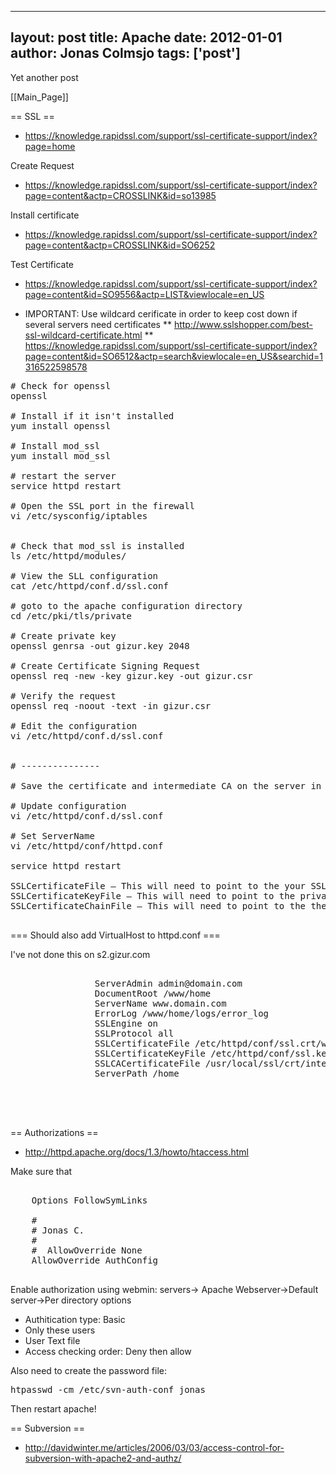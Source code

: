 
---
layout: post
title: Apache
date: 2012-01-01
author: Jonas Colmsjo
tags: ['post']
---

Yet another post





[[Main_Page]]

== SSL ==

* https://knowledge.rapidssl.com/support/ssl-certificate-support/index?page=home

Create Request
* https://knowledge.rapidssl.com/support/ssl-certificate-support/index?page=content&actp=CROSSLINK&id=so13985

Install certificate
* https://knowledge.rapidssl.com/support/ssl-certificate-support/index?page=content&actp=CROSSLINK&id=SO6252

Test Certificate
* https://knowledge.rapidssl.com/support/ssl-certificate-support/index?page=content&id=SO9556&actp=LIST&viewlocale=en_US

* IMPORTANT: Use wildcard cerificate in order to keep cost down if several servers need certificates
** http://www.sslshopper.com/best-ssl-wildcard-certificate.html
** https://knowledge.rapidssl.com/support/ssl-certificate-support/index?page=content&id=SO6512&actp=search&viewlocale=en_US&searchid=1316522598578

<pre>
# Check for openssl
openssl<tab><tab>

# Install if it isn't installed
yum install openssl

# Install mod_ssl
yum install mod_ssl

# restart the server
service httpd restart

# Open the SSL port in the firewall
vi /etc/sysconfig/iptables


# Check that mod_ssl is installed
ls /etc/httpd/modules/

# View the SLL configuration
cat /etc/httpd/conf.d/ssl.conf 

# goto to the apache configuration directory
cd /etc/pki/tls/private

# Create private key
openssl genrsa -out gizur.key 2048

# Create Certificate Signing Request
openssl req -new -key gizur.key -out gizur.csr

# Verify the request
openssl req -noout -text -in gizur.csr

# Edit the configuration 
vi /etc/httpd/conf.d/ssl.conf 


# ---------------

# Save the certificate and intermediate CA on the server in  /etc/pki/tls/certs

# Update configuration
vi /etc/httpd/conf.d/ssl.conf

# Set ServerName
vi /etc/httpd/conf/httpd.conf

service httpd restart

SSLCertificateFile – This will need to point to the your SSL certificate itself that we issued to you
SSLCertificateKeyFile – This will need to point to the private key file associated with your certificate.
SSLCertificateChainFile – This will need to point to the the intermediate file

</pre>


=== Should also add VirtualHost to httpd.conf ===

I've not done this on s2.gizur.com

<pre>
<VirtualHost [IP ADDRESS]:443>
                ServerAdmin admin@domain.com
                DocumentRoot /www/home
                ServerName www.domain.com
                ErrorLog /www/home/logs/error_log
                SSLEngine on
                SSLProtocol all
                SSLCertificateFile /etc/httpd/conf/ssl.crt/www.domain.com.crt
                SSLCertificateKeyFile /etc/httpd/conf/ssl.key/www.domain.com.key
                SSLCACertificateFile /usr/local/ssl/crt/intermediate.crt
                ServerPath /home
                <Directory "/www/home">
                </Directory>
</VirtualHost>
 
</pre>


== Authorizations ==

* http://httpd.apache.org/docs/1.3/howto/htaccess.html

Make sure that
<pre>
<Directory />
    Options FollowSymLinks

    #
    # Jonas C.
    #
    #  AllowOverride None
    AllowOverride AuthConfig

</pre>

Enable authorization using webmin: servers-> Apache Webserver->Default server->Per directory options
* Authitication type: Basic
* Only these users
* User Text file
* Access checking order: Deny then allow

Also need to create the password file:
<pre>
htpasswd -cm /etc/svn-auth-conf jonas
</pre>

Then restart apache!


== Subversion ==


* http://davidwinter.me/articles/2006/03/03/access-control-for-subversion-with-apache2-and-authz/
